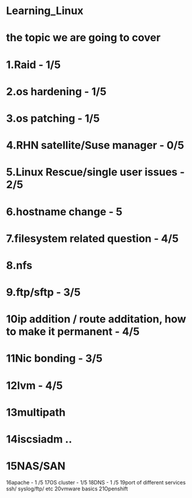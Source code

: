 # Learning_Linux
# the topic we are going to cover
# 1.Raid - 1/5
# 2.os hardening - 1/5
# 3.os patching - 1/5
# 4.RHN satellite/Suse manager - 0/5
# 5.Linux Rescue/single user issues - 2/5
# 6.hostname change - 5 
# 7.filesystem related question - 4/5
# 8.nfs
# 9.ftp/sftp - 3/5
# 10ip addition / route additation, how to make it permanent - 4/5
# 11Nic bonding - 3/5
# 12lvm - 4/5
# 13multipath
# 14iscsiadm ..
# 15NAS/SAN
16apache - 1 /5
17OS cluster - 1/5
18DNS - 1 /5
19port of different services ssh/ syslog/ftp/ etc
20vmware basics
21Openshift
